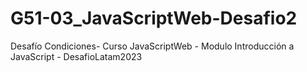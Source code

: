 # G51-03_JavaScriptWeb-Desafio2
Desafío Condiciones- Curso JavaScriptWeb - Modulo Introducción a JavaScript - DesafioLatam2023
